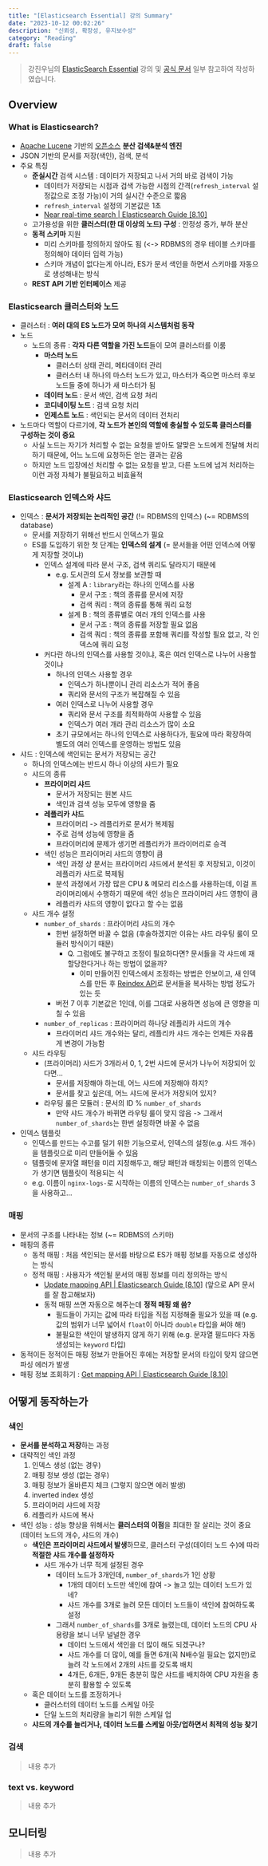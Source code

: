 ```yaml
---
title: "[Elasticsearch Essential] 강의 Summary"
date: "2023-10-12 00:02:26"
description: "신뢰성, 확장성, 유지보수성"
category: "Reading"
draft: false
---
```


> 강진우님의 [ElasticSearch Essential](https://www.inflearn.com/course/elasticsearch-essential) 강의 및 [공식 문서](https://www.elastic.co/guide/en/elasticsearch/reference/8.10/index.html) 일부 참고하여 작성하였습니다.

## Overview

### What is Elasticsearch?

- [Apache Lucene](https://lucene.apache.org/) 기반의 [오픈소스](https://github.com/elastic/elasticsearch) **분산 검색&분석 엔진**
- JSON 기반의 문서를 저장(색인), 검색, 분석
- 주요 특징
    - **준실시간** 검색 시스템 : 데이터가 저장되고 나서 거의 바로 검색이 가능
        - 데이터가 저장되는 시점과 검색 가능한 시점의 간격(`refresh_interval` 설정값으로 조정 가능)이 거의 실시간 수준으로 짧음
        - `refresh_interval` 설정의 기본값은 1초
        - [Near real-time search | Elasticsearch Guide [8.10]](https://www.elastic.co/guide/en/elasticsearch/reference/8.10/near-real-time.html#img-pre-refresh)
    - 고가용성을 위한 **클러스터(한 대 이상의 노드) 구성** : 안정성 증가, 부하 분산
    - **동적 스키마** 지원
        - 미리 스키마를 정의하지 않아도 됨 (<-> RDBMS의 경우 테이블 스키마를 정의해야 데이터 입력 가능)
        - 스키마 개념이 없다는게 아니라, ES가 문서 색인을 하면서 스키마를 자동으로 생성해내는 방식
    - **REST API 기반 인터페이스** 제공

### Elasticsearch 클러스터와 노드

- 클러스터 : **여러 대의 ES 노드가 모여 하나의 시스템처럼 동작**
- 노드
    - 노드의 종류 : **각자 다른 역할을 가진 노드**들이 모여 클러스터를 이룸
        - **마스터 노드**
            - 클러스터 상태 관리, 메타데이터 관리
            - 클러스터 내 하나의 마스터 노드가 있고, 마스터가 죽으면 마스터 후보 노드들 중에 하나가 새 마스터가 됨
        - **데이터 노드** : 문서 색인, 검색 요청 처리
        - **코디네이팅 노드** : 검색 요청 처리
        - **인제스트 노드** : 색인되는 문서의 데이터 전처리
- 노드마다 역할이 다르기에, **각 노드가 본인의 역할에 충실할 수 있도록 클러스터를 구성하는 것이 중요**
    - 사실 노드는 자기가 처리할 수 없는 요청을 받아도 알맞은 노드에게 전달해 처리하기 때문에, 어느 노드에 요청하든 얻는 결과는 같음
    - 하지만 노드 입장에선 처리할 수 없는 요청을 받고, 다른 노드에 넘겨 처리하는 이런 과정 자체가 불필요하고 비효율적

### Elasticsearch 인덱스와 샤드

- 인덱스 : **문서가 저장되는 논리적인 공간** (!= RDBMS의 인덱스) (~= RDBMS의 database)
    - 문서를 저장하기 위해선 반드시 인덱스가 필요
    - ES를 도입하기 위한 첫 단계는 **인덱스의 설계** (= 문서들을 어떤 인덱스에 어떻게 저장할 것이냐)
        - 인덱스 설계에 따라 문서 구조, 검색 쿼리도 달라지기 때문에
            - e.g. 도서관의 도서 정보를 보관할 때
                - 설계 A : `library`라는 하나의 인덱스를 사용
                    - 문서 구조 : 책의 종류를 문서에 저장
                    - 검색 쿼리 : 책의 종류를 통해 쿼리 요청
                - 설계 B : 책의 종류별로 여러 개의 인덱스를 사용
                    - 문서 구조 : 책의 종류를 저장할 필요 없음
                    - 검색 쿼리 : 책의 종류를 포함해 쿼리를 작성할 필요 없고, 각 인덱스에 쿼리 요청
        - 커다란 하나의 인덱스를 사용할 것이냐, 혹은 여러 인덱스로 나누어 사용할 것이냐
            - 하나의 인덱스 사용할 경우
                - 인덱스가 하나뿐이니 관리 리소스가 적어 좋음
                - 쿼리와 문서의 구조가 복잡해질 수 있음
            - 여러 인덱스로 나누어 사용할 경우
                - 쿼리와 문서 구조를 최적화하여 사용할 수 있음
                - 인덱스가 여러 개라 관리 리소스가 많이 소요
            - 초기 규모에서는 하나의 인덱스로 사용하다가, 필요에 따라 확장하여 별도의 여러 인덱스를 운영하는 방법도 있음
- 샤드 : 인덱스에 색인되는 문서가 저장되는 공간
    - 하나의 인덱스에는 반드시 하나 이상의 샤드가 필요
    - 샤드의 종류
        - **프라이머리 샤드**
            - 문서가 저장되는 원본 샤드
            - 색인과 검색 성능 모두에 영향을 줌
        - **레플리카 샤드**
            - 프라이머리 -> 레플리카로 문서가 복제됨
            - 주로 검색 성능에 영향을 줌
            - 프라이머리에 문제가 생기면 레플리카가 프라이머리로 승격
        - 색인 성능은 프라이머리 샤드의 영향이 큼
            - 색인 과정 상 문서는 프라이머리 샤드에서 분석된 후 저장되고, 이것이 레플리카 샤드로 복제됨
            - 분석 과정에서 가장 많은 CPU & 메모리 리소스를 사용하는데, 이걸 프라이머리에서 수행하기 때문에 색인 성능은 프라이머리 샤드 영향이 큼
            - 레플리카 샤드의 영향이 없다고 할 수는 없음
    - 샤드 개수 설정
        - `number_of_shards` : 프라이머리 샤드의 개수
            - 한번 설정하면 바꿀 수 없음 (후술하겠지만 이유는 샤드 라우팅 룰이 모듈러 방식이기 때문)
                - Q. 그럼에도 불구하고 조정이 필요하다면? 문서들을 각 샤드에 재할당한다거나 하는 방법이 없을까?
                    - 이미 만들어진 인덱스에서 조정하는 방법은 안보이고, 새 인덱스를 만든 후 [Reindex API](https://www.elastic.co/guide/en/elasticsearch/reference/current/docs-reindex.html)로 문서들을 복사하는 방법 정도가 있는 듯
            - 버전 7 이후 기본값은 1인데, 이를 그대로 사용하면 성능에 큰 영향을 미칠 수 있음
        - `number_of_replicas` : 프라이머리 하나당 레플리카 샤드의 개수
            - 프라이머리 샤드 개수와는 달리, 레플리카 샤드 개수는 언제든 자유롭게 변경이 가능함
    - 샤드 라우팅
        - (프라이머리) 샤드가 3개라서 0, 1, 2번 샤드에 문서가 나누어 저장되어 있다면...
            - 문서를 저장해야 하는데, 어느 샤드에 저장해야 하지?
            - 문서를 찾고 싶은데, 어느 샤드에 문서가 저장되어 있지?
        - 라우팅 룰은 모듈러 : 문서의 ID % `number_of_shards`
            - 만약 샤드 개수가 바뀌면 라우팅 룰이 맞지 않음 -> 그래서 `number_of_shards`는 한번 설정하면 바꿀 수 없음
- 인덱스 템플릿
    - 인덱스를 만드는 수고를 덜기 위한 기능으로서, 인덱스의 설정(e.g. 샤드 개수)을 템플릿으로 미리 만들어둘 수 있음
    - 템플릿에 문자열 패턴을 미리 지정해두고, 해당 패턴과 매칭되는 이름의 인덱스가 생기면 템플릿이 적용되는 식
    - e.g. 이름이 `nginx-logs-`로 시작하는 이름의 인덱스는 `number_of_shards` 3을 사용하고...

### 매핑

- 문서의 구조를 나타내는 정보 (~= RDBMS의 스키마)
- 매핑의 종류
    - 동적 매핑 : 처음 색인되는 문서를 바탕으로 ES가 매핑 정보를 자동으로 생성하는 방식
    - 정적 매핑 : 사용자가 색인될 문서의 매핑 정보를 미리 정의하는 방식
        - [Update mapping API | Elasticsearch Guide [8.10]](https://www.elastic.co/guide/en/elasticsearch/reference/current/indices-put-mapping.html) (앞으로 API 문서를 잘 참고해보자)
        - 동적 매핑 쓰면 자동으로 해주는데 **정적 매핑 왜 씀?**
            - 필드들이 가지는 값에 따라 타입을 직접 지정해줄 필요가 있을 때 (e.g. 값의 범위가 너무 넓어서 `float`이 아니라 `double` 타입을 써야 해!)
            - 불필요한 색인이 발생하지 않게 하기 위해 (e.g. 문자열 필드마다 자동 생성되는 `keyword` 타입)
- 동적이든 정적이든 매핑 정보가 만들어진 후에는 저장할 문서의 타입이 맞지 않으면 파싱 에러가 발생
- 매핑 정보 조회하기 : [Get mapping API | Elasticsearch Guide [8.10]](https://www.elastic.co/guide/en/elasticsearch/reference/current/indices-get-mapping.html)

## 어떻게 동작하는가

### 색인

- **문서를 분석하고 저장**하는 과정
- 대략적인 색인 과정
    1. 인덱스 생성 (없는 경우)
    2. 매핑 정보 생성 (없는 경우)
    3. 매핑 정보가 올바른지 체크 (그렇지 않으면 에러 발생)
    4. inverted index 생성
    5. 프라이머리 샤드에 저장
    6. 레플리카 샤드에 복사
- 색인 성능 : 성능 향상을 위해서는 **클러스터의 이점**을 최대한 잘 살리는 것이 중요 (데이터 노드의 개수, 샤드의 개수)
    - **색인은 프라이머리 샤드에서 발생**하므로, 클러스터 구성(데이터 노드 수)에 따라 **적절한 샤드 개수를 설정하자**
        - 샤드 개수가 너무 적게 설정된 경우
            - 데이터 노드가 3개인데, `number_of_shards`가 1인 상황
                - 1개의 데이터 노드만 색인에 참여 -> 놀고 있는 데이터 노드가 있네?
                - 샤드 개수를 3개로 늘려 모든 데이터 노드들이 색인에 참여하도록 설정
            - 그래서 `number_of_shards`를 3개로 늘렸는데, 데이터 노드의 CPU 사용량을 보니 너무 널널한 경우
                - 데이터 노드에서 색인을 더 많이 해도 되겠구나?
                - 샤드 개수를 더 많이, 예를 들면 6개(꼭 N배수일 필요는 없지만)로 늘려 각 노드에서 2개의 샤드를 갖도록 배치
                - 4개든, 6개든, 9개든 충분히 많은 샤드를 배치하여 CPU 자원을 충분히 활용할 수 있도록
    - 혹은 데이터 노드를 조정하거나
        - 클러스터의 데이터 노드를 스케일 아웃
        - 단일 노드의 처리량을 늘리기 위한 스케일 업
    - **샤드의 개수를 늘리거나, 데이터 노드를 스케일 아웃/업하면서 최적의 성능 찾기**

### 검색

> 내용 추가

### text vs. keyword

> 내용 추가

## 모니터링

> 내용 추가